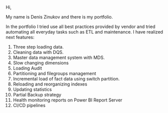 Hi,

My name is Denis Zinukov and there is my portfolio.

In the portfolio I tried use all best practices provided by vendor and tried automating all everyday tasks such as ETL and maintenance.
I have realized next features:

1.	Three step loading data.
2.	Cleaning data with DQS.
3.	Master data management system with MDS.
4.	Slow changing dimensions
5.	Loading Audit
6.	Partitioning and filegroups management
7.	Incremental load of fact data using switch partition.
8.	Reloading and reorganizing indexes
9.	Updating statistics
10.	Partial Backup strategy
11.	Health monitoring reports on Power BI Report Server
12.	CI/CD pipelines